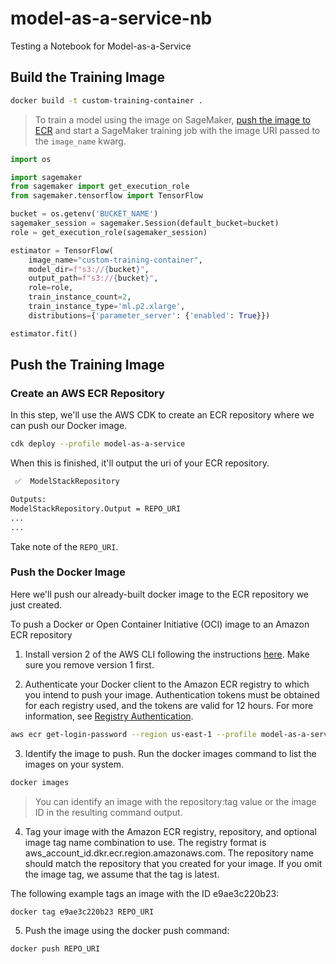 # model-as-a-service-nb

Testing a Notebook for Model-as-a-Service

## Build the Training Image

```bash
docker build -t custom-training-container .
```

>To train a model using the image on SageMaker, [push the image to ECR](https://docs.aws.amazon.com/AmazonECR/latest/userguide/docker-push-ecr-image.html) and start a SageMaker training job with the image URI passed to the `image_name` kwarg.

```python
import os

import sagemaker
from sagemaker import get_execution_role
from sagemaker.tensorflow import TensorFlow

bucket = os.getenv('BUCKET_NAME')
sagemaker_session = sagemaker.Session(default_bucket=bucket)
role = get_execution_role(sagemaker_session)

estimator = TensorFlow(
    image_name="custom-training-container",
    model_dir=f"s3://{bucket}",
    output_path=f"s3://{bucket}",
    role=role,
    train_instance_count=2,
    train_instance_type='ml.p2.xlarge',
    distributions={'parameter_server': {'enabled': True}})

estimator.fit()
```

## Push the Training Image

### Create an AWS ECR Repository

In this step, we'll use the AWS CDK to create an ECR repository where we can push our Docker image.

```bash
cdk deploy --profile model-as-a-service
```

When this is finished, it'll output the uri of your ECR repository.

```bash
 ✅  ModelStackRepository

Outputs:
ModelStackRepository.Output = REPO_URI
...
...
```

Take note of the `REPO_URI`.

### Push the Docker Image

Here we'll push our already-built docker image to the ECR repository we just created.

To push a Docker or Open Container Initiative (OCI) image to an Amazon ECR repository

1. Install version 2 of the AWS CLI following the instructions [here](https://docs.aws.amazon.com/cli/latest/userguide/install-cliv2.html). Make sure you remove version 1 first.

2. Authenticate your Docker client to the Amazon ECR registry to which you intend to push your image. Authentication tokens must be obtained for each registry used, and the tokens are valid for 12 hours. For more information, see [Registry Authentication](https://docs.aws.amazon.com/AmazonECR/latest/userguide/Registries.html#registry_auth).

```bash
aws ecr get-login-password --region us-east-1 --profile model-as-a-service | docker login --username AWS --password-stdin REPO_URI
```

3. Identify the image to push. Run the docker images command to list the images on your system.

```bash
docker images
```

>You can identify an image with the repository:tag value or the image ID in the resulting command output.

4. Tag your image with the Amazon ECR registry, repository, and optional image tag name combination to use. The registry format is aws_account_id.dkr.ecr.region.amazonaws.com. The repository name should match the repository that you created for your image. If you omit the image tag, we assume that the tag is latest.

The following example tags an image with the ID e9ae3c220b23:

```bash
docker tag e9ae3c220b23 REPO_URI
```

5. Push the image using the docker push command:

```bash
docker push REPO_URI
```
